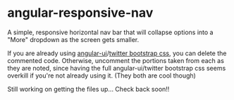 angular-responsive-nav
======================

A simple, responsive horizontal nav bar that will collapse options into a "More" dropdown as the screen gets smaller.

If you are already using <a href="https://github.com/angular-ui/bootstrap">angular-ui</a>/<a href="http://getbootstrap.com/css/">twitter bootstrap css</a>, you can delete the commented code. Otherwise, uncomment the portions taken from each as they are noted, since having the full angular-ui/twitter bootstrap css seems overkill if you're not already using it. (They both are cool though)

Still working on getting the files up... Check back soon!!
